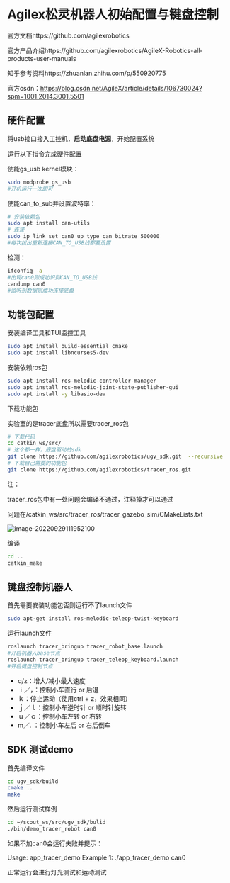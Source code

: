 # Agilex松灵机器人初始配置与键盘控制

官方文档https://github.com/agilexrobotics

官方产品介绍https://github.com/agilexrobotics/AgileX-Robotics-all-products-user-manuals

知乎参考资料https://zhuanlan.zhihu.com/p/550920775

官方csdn：https://blog.csdn.net/AgileX/article/details/106730024?spm=1001.2014.3001.5501

## 硬件配置

将usb接口接入工控机，**启动底盘电源**，开始配置系统

运行以下指令完成硬件配置

使能gs_usb kernel模块：

```bash
sudo modprobe gs_usb
#开机运行一次即可
```

使能can_to_sub并设置波特率：

```bash
# 安装依赖包
sudo apt install can-utils
# 连接
sudo ip link set can0 up type can bitrate 500000
#每次拔出重新连接CAN_TO_USB线都要设置
```

检测：

```bash
ifconfig -a
#出现can0则成功识别CAN_TO_USB线
candump can0
#监听到数据则成功连接底盘
```



## 功能包配置

安装编译工具和TUI监控工具

```bash
sudo apt install build-essential cmake
sudo apt install libncurses5-dev
```

安装依赖ros包

```bash
sudo apt install ros-melodic-controller-manager
sudo apt install ros-melodic-joint-state-publisher-gui 
sudo apt install -y libasio-dev
```

下载功能包

实验室的是tracer底盘所以需要tracer_ros包

```bash
# 下载代码
cd catkin_ws/src/
# 这个都一样，底盘驱动的sdk
git clone https://github.com/agilexrobotics/ugv_sdk.git  --recursive
# 下载自己需要的功能包
git clone https://github.com/agilexrobotics/tracer_ros.git
```

注：

tracer_ros包中有一处问题会编译不通过，注释掉才可以通过

问题在/catkin_ws/src/tracer_ros/tracer_gazebo_sim/CMakeLists.txt

![image-20220929111952100](/home/amas-lab-0/.config/Typora/typora-user-images/image-20220929111952100.png)

编译

```bash
cd ..
catkin_make
```



## 键盘控制机器人

首先需要安装功能包否则运行不了launch文件

```bash
sudo apt-get install ros-melodic-teleop-twist-keyboard
```

运行launch文件

```bash
roslaunch tracer_bringup tracer_robot_base.launch
#开启机器人base节点
roslaunch tracer_bringup tracer_teleop_keyboard.launch
#开启键盘控制节点
```

- q/z：增大/减小最大速度
- ｉ／，：控制小车直行 or 后退
- ｋ：停止运动（使用ctrl + z，效果相同）
- ｊ／ｌ：控制小车逆时针 or 顺时针旋转
- ｕ／ｏ：控制小车左转 or 右转
- m／. ：控制小车左后 or 右后倒车

## SDK 测试demo

首先编译文件

```bash
cd ugv_sdk/build
cmake ..
make
```

然后运行测试样例

```bash
cd ~/scout_ws/src/ugv_sdk/bulid
./bin/demo_tracer_robot can0
```

如果不加can0会运行失败并提示：

Usage: app_tracer_demo <interface>
Example 1: ./app_tracer_demo can0

正常运行会进行灯光测试和运动测试